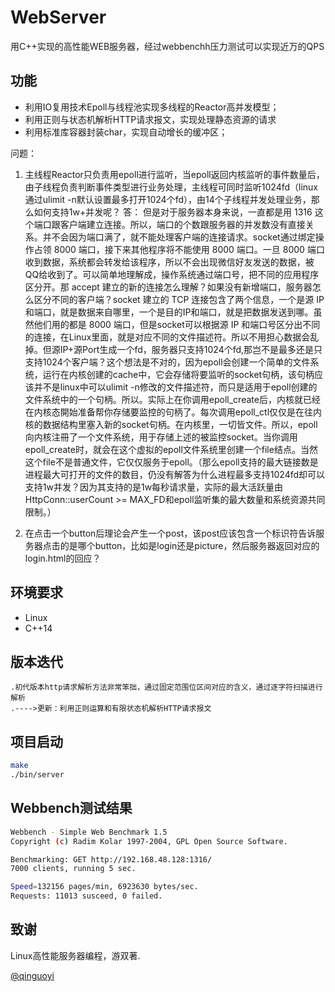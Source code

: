 # WebServer
用C++实现的高性能WEB服务器，经过webbenchh压力测试可以实现近万的QPS

## 功能
* 利用IO复用技术Epoll与线程池实现多线程的Reactor高并发模型；
* 利用正则与状态机解析HTTP请求报文，实现处理静态资源的请求
* 利用标准库容器封装char，实现自动增长的缓冲区；

问题：
1. 主线程Reactor只负责用epoll进行监听，当epoll返回内核监听的事件数量后，由子线程负责判断事件类型进行业务处理，主线程可同时监听1024fd（linux通过ulimit -n默认设置最多打开1024个fd），由14个子线程并发处理业务，那么如何支持1w+并发呢？
答： 但是对于服务器本身来说，一直都是用 1316 这个端口跟客户端建立连接。所以，端口的个数跟服务器的并发数没有直接关系。并不会因为端口满了，就不能处理客户端的连接请求。socket通过绑定操作占领 8000 端口，接下来其他程序将不能使用 8000 端口。一旦 8000 端口收到数据，系统都会转发给该程序，所以不会出现微信好友发送的数据，被QQ给收到了。可以简单地理解成，操作系统通过端口号，把不同的应用程序区分开。那 accept 建立的新的连接怎么理解？如果没有新增端口，服务器怎么区分不同的客户端？socket 建立的 TCP 连接包含了两个信息，一个是源 IP 和端口，就是数据来自哪里，一个是目的IP和端口，就是把数据发送到哪。虽然他们用的都是 8000 端口，但是socket可以根据源 IP 和端口号区分出不同的连接，在Linux里面，就是对应不同的文件描述符。所以不用担心数据会乱掉。但源IP+源Port生成一个fd，服务器只支持1024个fd,那岂不是最多还是只支持1024个客户端？这个想法是不对的，因为epoll会创建一个简单的文件系统，运行在内核创建的cache中，它会存储将要监听的socket句柄，该句柄应该并不是linux中可以ulimit -n修改的文件描述符，而只是适用于epoll创建的文件系统中的一个句柄。所以。实际上在你调用epoll_create后，内核就已经在内核态開始准备帮你存储要监控的句柄了。每次调用epoll_ctl仅仅是在往内核的数据结构里塞入新的socket句柄。在内核里，一切皆文件。所以，epoll向内核注冊了一个文件系统，用于存储上述的被监控socket。当你调用epoll_create时，就会在这个虚拟的epoll文件系统里创建一个file结点。当然这个file不是普通文件，它仅仅服务于epoll。（那么epoll支持的最大链接数是进程最大可打开的文件的数目，仍没有解答为什么进程最多支持1024fd却可以支持1w并发？因为其支持的是1w每秒请求量，实际的最大活跃量由HttpConn::userCount >= MAX_FD和epoll监听集的最大数量和系统资源共同限制。）

3. 在点击一个button后理论会产生一个post，该post应该包含一个标识符告诉服务器点击的是哪个button，比如是login还是picture，然后服务器返回对应的login.html的回应？

## 环境要求
* Linux
* C++14

## 版本迭代
```
.初代版本http请求解析方法非常笨拙，通过固定范围位区间对应的含义，通过逐字符扫描进行解析
.---->更新：利用正则运算和有限状态机解析HTTP请求报文

```


## 项目启动
```bash
make
./bin/server
```

## Webbench测试结果
```bash
Webbench - Simple Web Benchmark 1.5
Copyright (c) Radim Kolar 1997-2004, GPL Open Source Software.

Benchmarking: GET http://192.168.48.128:1316/
7000 clients, running 5 sec.

Speed=132156 pages/min, 6923630 bytes/sec.
Requests: 11013 susceed, 0 failed.
```


## 致谢
Linux高性能服务器编程，游双著.

[@qinguoyi](https://github.com/qinguoyi/TinyWebServer)
